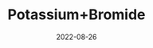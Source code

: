 ---
title: 'Potassium+Bromide'
date: '2022-08-26' 
metatag: '' 
inventory: '0' 
draft: false 
# meta description 
shortDescripton: ''
description: 'Chemical'
longdescription: ''
featured: True
# product Price
price: '50.0'
# Product Short Description
shortDescription: ''
productID: '239F921D-1F25-ED11-9968-005056B3A416'
type: 'products'
category: 'Chemical' 
thumnailproduct: 'https://aminsaddiquidawakhana.eralive.net/images/products/239F921D-1F25-ED11-9968-005056B3A4161.png' 
images:
  - image: 'images/products/239F921D-1F25-ED11-9968-005056B3A4161.png'  
Variants:
---